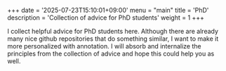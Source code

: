 +++
date = '2025-07-23T15:10:01+09:00'
menu = "main"
title = 'PhD'
description = 'Collection of advice for PhD students'
weight = 1
+++

I collect helpful advice for PhD students here. Although there are already many nice github repositories that do something similar, I want to make it more personalized with annotation. I will absorb and internalize the principles from the collection of advice and hope this could help you as well.